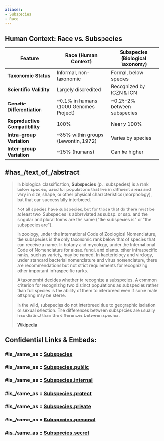 ```yaml
---
aliases:
- Subspecies
- Race
---
```


## Human Context: Race vs. Subspecies

| Feature                        | Race (Human Context)                   | Subspecies (Biological Taxonomy) |
| ------------------------------ | -------------------------------------- | -------------------------------- |
| **Taxonomic Status**           | Informal, non-taxonomic                | Formal, below species            |
| **Scientific Validity**        | Largely discredited                    | Recognized by ICZN & ICN         |
| **Genetic Differentiation**    | ~0.1% in humans (1000 Genomes Project) | ~0.25–2% between subspecies      |
| **Reproductive Compatibility** | 100%                                   | Nearly 100%                      |
| **Intra-group Variation**      | ~85% within groups (Lewontin, 1972)    | Varies by species                |
| **Inter-group Variation**      | ~15% (humans)                          | Can be higher                    |


## #has_/text_of_/abstract 

> In biological classification, **Subspecies** (pl.: subspecies) is a rank below species, 
> used for populations that live in different areas and vary in size, shape, 
> or other physical characteristics (morphology), but that can successfully interbreed. 
> 
> Not all species have subspecies, but for those that do there must be at least two. 
> Subspecies is abbreviated as subsp. or ssp. and the singular and plural forms are the same 
> ("the subspecies is" or "the subspecies are").
>
> In zoology, under the International Code of Zoological Nomenclature, 
> the subspecies is the only taxonomic rank below that of species that can receive a name. 
> In botany and mycology, under the International Code of Nomenclature for algae, fungi, and plants, 
> other infraspecific ranks, such as variety, may be named. 
> In bacteriology and virology, under standard bacterial nomenclature and virus nomenclature, 
> there are recommendations but not strict requirements for recognizing other important infraspecific ranks.
>
> A taxonomist decides whether to recognize a subspecies. 
> A common criterion for recognizing two distinct populations as subspecies rather than full species 
> is the ability of them to interbreed even if some male offspring may be sterile. 
> 
> In the wild, subspecies do not interbreed due to geographic isolation or sexual selection. 
> The differences between subspecies are usually less distinct than the differences between species.
>
> [Wikipedia](https://en.wikipedia.org/wiki/Subspecies) 


## Confidential Links & Embeds: 

### #is_/same_as :: [Subspecies](/_Standards/bio/bio~Domain/Eukarya/Animal/Bilateria/bio~Class/bio~Order/bio~Family/bio~Genus/bio~Species/Subspecies.md) 

### #is_/same_as :: [Subspecies.public](/_public/bio/bio~Domain/Eukarya/Animal/Bilateria/bio~Class/bio~Order/bio~Family/bio~Genus/bio~Species/Subspecies.public.md) 

### #is_/same_as :: [Subspecies.internal](/_internal/bio/bio~Domain/Eukarya/Animal/Bilateria/bio~Class/bio~Order/bio~Family/bio~Genus/bio~Species/Subspecies.internal.md) 

### #is_/same_as :: [Subspecies.protect](/_protect/bio/bio~Domain/Eukarya/Animal/Bilateria/bio~Class/bio~Order/bio~Family/bio~Genus/bio~Species/Subspecies.protect.md) 

### #is_/same_as :: [Subspecies.private](/_private/bio/bio~Domain/Eukarya/Animal/Bilateria/bio~Class/bio~Order/bio~Family/bio~Genus/bio~Species/Subspecies.private.md) 

### #is_/same_as :: [Subspecies.personal](/_personal/bio/bio~Domain/Eukarya/Animal/Bilateria/bio~Class/bio~Order/bio~Family/bio~Genus/bio~Species/Subspecies.personal.md) 

### #is_/same_as :: [Subspecies.secret](/_secret/bio/bio~Domain/Eukarya/Animal/Bilateria/bio~Class/bio~Order/bio~Family/bio~Genus/bio~Species/Subspecies.secret.md)

